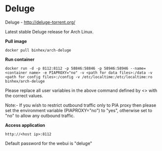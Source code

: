 Deluge
======

Deluge - http://deluge-torrent.org/

Latest stable Deluge release for Arch Linux.

**Pull image**

```
docker pull binhex/arch-deluge
```

**Run container**

```
docker run -d -p 8112:8112 -p 58846:58846 -p 58946:58946 --name=<container name> -e PIAPROXY="no" -v <path for data files>:/data -v <path for config files>:/config -v /etc/localtime:/etc/localtime:ro binhex/arch-deluge
```

Please replace all user variables in the above command defined by <> with the correct values.

Note:- If you wish to restrict outbound traffic only to PIA proxy then please set the environment variable (PIAPROXY="no") to "yes", otherwise set to "no" to allow any outbound traffic.

**Access application**

```
http://<host ip>:8112
```

Default password for the webui is "deluge"
